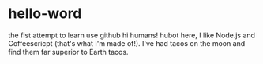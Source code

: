 # hello-word
the fist attempt to learn use github
hi humans!
hubot here, I like Node.js and Coffeescricpt (that's what I'm made of!).
I've had tacos on the moon and find them far superior to Earth tacos.
